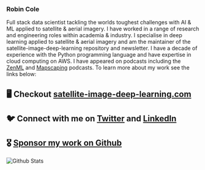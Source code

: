 ### Robin Cole

Full stack data scientist tackling the worlds toughest challenges with AI & ML applied to satellite & aerial imagery. I have worked in a range of research and engineering roles within academia & industry. I specialise in deep learning applied to satellite & aerial imagery and am the maintainer of the satellite-image-deep-learning repository and newsletter. I have a decade of experience with the Python programming language and have expertise in cloud computing on AWS. I have appeared on podcasts including the [ZenML](https://podcast.zenml.io/satellite-vision-robin-cole) and [Mapscaping](https://mapscaping.com/podcasts/thermal-imagery-from-space/) podcasts. To learn more about my work see the links below:

## 🖥️ Checkout [satellite-image-deep-learning.com](https://www.satellite-image-deep-learning.com/)

## 🐦 Connect with me on [Twitter](https://twitter.com/robmarkcole) and [LinkedIn](https://www.linkedin.com/in/robmarkcole/)

## 🎖️ [Sponsor my work on Github](https://github.com/sponsors/robmarkcole)

![Github Stats](https://github-readme-stats.vercel.app/api?username=robmarkcole&show_icons=true)
